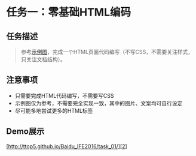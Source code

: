 # 任务一：零基础HTML编码

## 任务描述

> 参考[示例图][1]，完成一个HTML页面代码编写（不写CSS，不需要关注样式，只关注文档结构）。

## 注意事项

* 只需要完成HTML代码编写，不需要写CSS
* 示例图仅为参考，不需要完全实现一致，其中的图片、文案均可自行设定
* 尽可能多地尝试更多的HTML标签

## Demo展示

[http://ttop5.github.io/Baidu_IFE2016/task_01/][2]


[1]: http://7xrp04.com1.z0.glb.clouddn.com/task_1_1_1.jpg
[2]: http://ttop5.github.io/Baidu_IFE2016/task_01/
